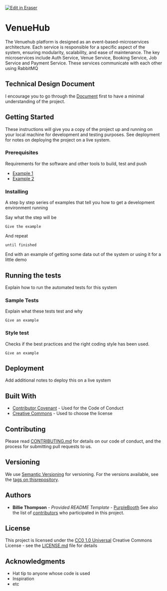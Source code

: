 <p><a target="_blank" href="https://app.eraser.io/workspace/3CTdIKRpLWBRUgDMOeFg" id="edit-in-eraser-github-link"><img alt="Edit in Eraser" src="https://firebasestorage.googleapis.com/v0/b/second-petal-295822.appspot.com/o/images%2Fgithub%2FOpen%20in%20Eraser.svg?alt=media&amp;token=968381c8-a7e7-472a-8ed6-4a6626da5501"></a></p>

# VenueHub
The Venuehub platform is designed as an event-based-microservices architecture. Each service is responsible for a specific aspect of the system, ensuring modularity, scalability, and ease of maintenance. The key microservices include Auth Service, Venue Service, Booking Service, Job Service and Payment Service. These services communicate with each other using RabbitMQ

## Technical Design Document
I encourage you to go through the [﻿Document](https://app.eraser.io/workspace/ptHDgAXUA0gm15nVxIY8) first to have a minimal understanding of the project. 

## Getting Started
These instructions will give you a copy of the project up and running on
your local machine for development and testing purposes. See deployment
for notes on deploying the project on a live system.

### Prerequisites
Requirements for the software and other tools to build, test and push 

- [﻿Example 1](https://www.example.com/) 
- [﻿Example 2](https://www.example.com/) 
### Installing
A step by step series of examples that tell you how to get a development
environment running

Say what the step will be

```
Give the example
```
And repeat

```
until finished
```
End with an example of getting some data out of the system or using it
for a little demo

## Running the tests
Explain how to run the automated tests for this system

### Sample Tests
Explain what these tests test and why

```
Give an example
```
### Style test
Checks if the best practices and the right coding style has been used.

```
Give an example
```
## Deployment
Add additional notes to deploy this on a live system

## Built With
- [﻿Contributor Covenant](https://www.contributor-covenant.org/)  - Used
for the Code of Conduct
- [﻿Creative Commons](https://creativecommons.org/)  - Used to choose
the license
## Contributing
Please read [﻿CONTRIBUTING.md](CONTRIBUTING.md) for details on our code
of conduct, and the process for submitting pull requests to us.

## Versioning
We use [﻿Semantic Versioning](http://semver.org/) for versioning. For the versions
available, see the [﻿tags on thisrepository](https://github.com/PurpleBooth/a-good-readme-template/tags).

## Authors
- **Billie Thompson** - _Provided README Template_ -
[﻿PurpleBooth](https://github.com/PurpleBooth) 
See also the list of
[﻿contributors](https://github.com/PurpleBooth/a-good-readme-template/contributors)
who participated in this project.

## License
This project is licensed under the [﻿CC0 1.0 Universal](LICENSE.md)
Creative Commons License - see the [﻿LICENSE.md](LICENSE.md) file for
details

## Acknowledgments
- Hat tip to anyone whose code is used
- Inspiration
- etc




<!--- Eraser file: https://app.eraser.io/workspace/3CTdIKRpLWBRUgDMOeFg --->